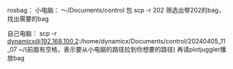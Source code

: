 rosbag：
小电脑：
～/Documents/control 包
scp -r 202 筛选出带202的bag，找出需要的bag

自己电脑：
scp -r dynamicx@192.168.100.2:/home/dynamicx/Documents/control/20240405_11_07 ~/(前面有空格，表示要从小电脑的路径拉到你想要的路径)
再请plotjuggler播放bag
